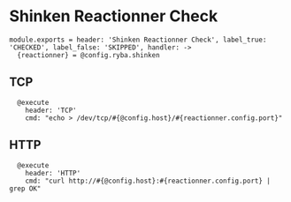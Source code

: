 
# Shinken Reactionner Check

    module.exports = header: 'Shinken Reactionner Check', label_true: 'CHECKED', label_false: 'SKIPPED', handler: ->
      {reactionner} = @config.ryba.shinken

## TCP

      @execute
        header: 'TCP'
        cmd: "echo > /dev/tcp/#{@config.host}/#{reactionner.config.port}"

## HTTP

      @execute
        header: 'HTTP'
        cmd: "curl http://#{@config.host}:#{reactionner.config.port} | grep OK"

